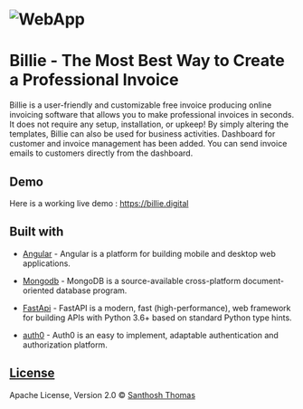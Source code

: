 # ![WebApp](https://ik.imagekit.io/sats268842/MacBook_Pro_-_2_rMU1LgwUa.png?updatedAt=1639726684252)

# Billie - The Most Best Way to Create a Professional Invoice

Billie is a user-friendly and customizable free invoice producing online invoicing software that allows you to make professional invoices in seconds. It does not require any setup, installation, or upkeep! By simply altering the templates, Billie can also be used for business activities. Dashboard for customer and invoice management has been added. You can send invoice emails to customers directly from the dashboard.


## Demo
Here is a working live demo :  https://billie.digital


## Built with 

- [Angular](https://angular.io/) - Angular is a platform for building mobile and desktop web applications.

- [Mongodb](https://www.mongodb.com/) - MongoDB is a source-available cross-platform document-oriented database program.

- [FastApi](https://fastapi.tiangolo.com/) - FastAPI is a modern, fast (high-performance), web framework for building APIs with Python 3.6+ based on standard Python type hints.

- [auth0](https://auth0.com/) - Auth0 is an easy to implement, adaptable authentication and authorization platform.


## [License](https://github.com/sats268842/billie-invoice/LICENSE.md)

Apache License, Version 2.0 © [Santhosh Thomas](https://github.com/sats268842)
